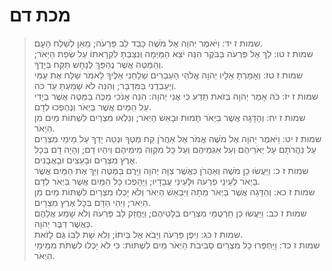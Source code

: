 # מכת דם

> שמות ז יד: וַיֹּאמֶר יְהוָה אֶל מֹשֶׁה כָּבֵד לֵב פַּרְעֹה; מֵאֵן לְשַׁלַּח הָעָם.  
> שמות ז טו: לֵךְ אֶל פַּרְעֹה בַּבֹּקֶר הִנֵּה יֹצֵא הַמַּיְמָה וְנִצַּבְתָּ לִקְרָאתוֹ עַל שְׂפַת הַיְאֹר; וְהַמַּטֶּה אֲשֶׁר נֶהְפַּךְ לְנָחָשׁ תִּקַּח בְּיָדֶךָ.  
> שמות ז טז: וְאָמַרְתָּ אֵלָיו יְהוָה אֱלֹהֵי הָעִבְרִים שְׁלָחַנִי אֵלֶיךָ לֵאמֹר שַׁלַּח אֶת עַמִּי וְיַעַבְדֻנִי בַּמִּדְבָּר; וְהִנֵּה לֹא שָׁמַעְתָּ עַד כֹּה.  
> שמות ז יז: כֹּה אָמַר יְהוָה בְּזֹאת תֵּדַע כִּי אֲנִי יְהוָה:  הִנֵּה אָנֹכִי מַכֶּה בַּמַּטֶּה אֲשֶׁר בְּיָדִי עַל הַמַּיִם אֲשֶׁר בַּיְאֹר וְנֶהֶפְכוּ לְדָם.  
> שמות ז יח: וְהַדָּגָה אֲשֶׁר בַּיְאֹר תָּמוּת וּבָאַשׁ הַיְאֹר; וְנִלְאוּ מִצְרַיִם לִשְׁתּוֹת מַיִם מִן הַיְאֹר.  
> שמות ז יט: וַיֹּאמֶר יְהוָה אֶל מֹשֶׁה אֱמֹר אֶל אַהֲרֹן קַח מַטְּךָ וּנְטֵה יָדְךָ עַל מֵימֵי מִצְרַיִם עַל נַהֲרֹתָם עַל יְאֹרֵיהֶם וְעַל אַגְמֵיהֶם וְעַל כָּל מִקְוֵה מֵימֵיהֶם וְיִהְיוּ דָם; וְהָיָה דָם בְּכָל אֶרֶץ מִצְרַיִם וּבָעֵצִים וּבָאֲבָנִים.  
> שמות ז כ: וַיַּעֲשׂוּ כֵן מֹשֶׁה וְאַהֲרֹן כַּאֲשֶׁר צִוָּה יְהוָה וַיָּרֶם בַּמַּטֶּה וַיַּךְ אֶת הַמַּיִם אֲשֶׁר בַּיְאֹר לְעֵינֵי פַרְעֹה וּלְעֵינֵי עֲבָדָיו; וַיֵּהָפְכוּ כָּל הַמַּיִם אֲשֶׁר בַּיְאֹר לְדָם.  
> שמות ז כא: וְהַדָּגָה אֲשֶׁר בַּיְאֹר מֵתָה וַיִּבְאַשׁ הַיְאֹר וְלֹא יָכְלוּ מִצְרַיִם לִשְׁתּוֹת מַיִם מִן הַיְאֹר; וַיְהִי הַדָּם בְּכָל אֶרֶץ מִצְרָיִם.  
> שמות ז כב: וַיַּעֲשׂוּ כֵן חַרְטֻמֵּי מִצְרַיִם בְּלָטֵיהֶם; וַיֶּחֱזַק לֵב פַּרְעֹה וְלֹא שָׁמַע אֲלֵהֶם כַּאֲשֶׁר דִּבֶּר יְהוָה.  
> שמות ז כג: וַיִּפֶן פַּרְעֹה וַיָּבֹא אֶל בֵּיתוֹ; וְלֹא שָׁת לִבּוֹ גַּם לָזֹאת.  
> שמות ז כד: וַיַּחְפְּרוּ כָל מִצְרַיִם סְבִיבֹת הַיְאֹר מַיִם לִשְׁתּוֹת:  כִּי לֹא יָכְלוּ לִשְׁתֹּת מִמֵּימֵי הַיְאֹר.   
 

